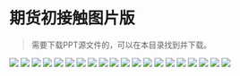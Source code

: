 # 期货初接触图片版

> 需要下载PPT源文件的，可以在本目录找到并下载。

![](./幻灯片1.png)
![](./幻灯片2.png)
![](./幻灯片3.png)
![](./幻灯片4.png)
![](./幻灯片5.png)
![](./幻灯片6.png)
![](./幻灯片7.png)
![](./幻灯片8.png)
![](./幻灯片9.png)
![](./幻灯片10.png)
![](./幻灯片11.png)
![](./幻灯片12.png)
![](./幻灯片13.png)
![](./幻灯片14.png)
![](./幻灯片15.png)
![](./幻灯片16.png)
![](./幻灯片17.png)
![](./幻灯片18.png)
![](./幻灯片19.png)
![](./幻灯片20.png)